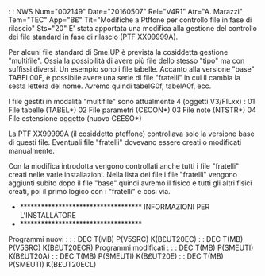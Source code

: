  :  : NWS Num="002149" Date="20160507" Rel="V4R1" Atr="A. Marazzi" Tem="TEC" App="B£" Tit="Modifiche a Ptffone per controllo file in fase di rilascio" Sts="20"
E' stata apportata una modifica alla gestione del controllo dei file standard in fase di rilascio (PTF XX99999A).

Per alcuni file standard di Sme.UP è prevista la cosiddetta gestione "multifile". Ossia la possibilità di avere più file dello stesso "tipo" ma con suffissi diversi.
Un esempio sono i file tabelle. Accanto alla versione "base" TABEL00F, è possibile avere una serie
di file "fratelli" in cui il cambia la sesta lettera del nome. Avremo quindi tabelG0f, tabelA0f, ecc.

I file gestiti in modalità "multifile" sono attualmente 4 (oggetti V3/FILxx) : 
01  File tabelle (TABEL\*)
02  File parametri (C£CON\*)
03  File note (NTSTR\*)
04  File estensione oggetto (nuovo C£ESO\*)

La PTF XX99999A (il cosiddetto pteffone) controllava solo la versione base di questi file.
Eventuali file "fratelli" dovevano essere creati o modificati manualmente.

Con la modifica introdotta vengono controllati anche tutti i file "fratelli" creati nelle varie installazioni.
Nella lista dei file i file "fratelli" vengono aggiunti subito dopo il file "base" quindi avremo il fisico e tutti gli altri fisici creati, poi il primo logico con i "fratelli" e così via.

- \*\*\*\*\*\*\*\*\*\*\*\*\*\*\*\*\*\*\*\*\*\*\*\*\*\*\*\*\*\*\*\*\*\*\*
INFORMAZIONI PER L'INSTALLATORE
- \*\*\*\*\*\*\*\*\*\*\*\*\*\*\*\*\*\*\*\*\*\*\*\*\*\*\*\*\*\*\*\*\*\*\*

Programmi nuovi : 
 :  : DEC T(MB) P(V5SRC) K(B£UT20EC)
 :  : DEC T(MB) P(V5SRC) K(B£UT20ECR)
Programmi modificati : 
 :  : DEC T(MB) P(SMEUTI) K(B£UT20A)
 :  : DEC T(MB) P(SMEUTI) K(B£UT20E)
 :  : DEC T(MB) P(SMEUTI) K(B£UT20ECL)
